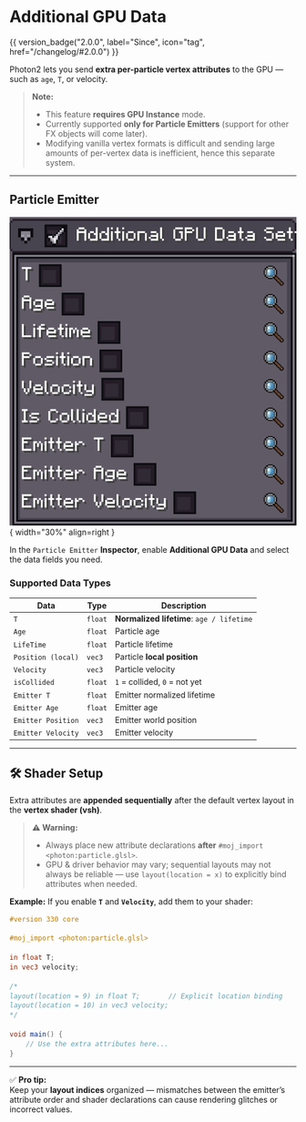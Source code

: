 # Additional GPU Data

{{ version_badge("2.0.0", label="Since", icon="tag", href="/changelog/#2.0.0") }}

Photon2 lets you send **extra per-particle vertex attributes** to the GPU — such as `age`, `T`, or velocity.  

> **Note:**  
> - This feature **requires GPU Instance** mode.  
> - Currently supported **only for Particle Emitters** (support for other FX objects will come later).  
> - Modifying vanilla vertex formats is difficult and sending large amounts of per-vertex data is inefficient, hence this separate system.

---

## Particle Emitter

![Additional GPU Data](../../assets/GPUData.png){ width="30%" align=right }

In the `Particle Emitter` **Inspector**, enable **Additional GPU Data** and select the data fields you need.

### Supported Data Types

| Data                  | Type     | Description                         |
| --------------------- | -------- | ----------------------------------- |
| `T`                   | `float`  | **Normalized lifetime**: `age / lifetime` |
| `Age`                 | `float`  | Particle age                        |
| `LifeTime`            | `float`  | Particle lifetime                   |
| `Position (local)`    | `vec3`   | Particle **local position**         |
| `Velocity`            | `vec3`   | Particle velocity                   |
| `isCollided`          | `float`  | `1` = collided, `0` = not yet       |
| `Emitter T`           | `float`  | Emitter normalized lifetime         |
| `Emitter Age`         | `float`  | Emitter age                         |
| `Emitter Position`    | `vec3`   | Emitter world position              |
| `Emitter Velocity`    | `vec3`   | Emitter velocity                    |

---

## 🛠 Shader Setup

Extra attributes are **appended sequentially** after the default vertex layout in the **vertex shader (vsh)**.  

> **⚠ Warning:**  
> - Always place new attribute declarations **after** `#moj_import <photon:particle.glsl>`.  
> - GPU & driver behavior may vary; sequential layouts may not always be reliable — use `layout(location = x)` to explicitly bind attributes when needed.

**Example:** If you enable **`T`** and **`Velocity`**, add them to your shader:

```glsl
#version 330 core

#moj_import <photon:particle.glsl>

in float T;
in vec3 velocity;

/*
layout(location = 9) in float T;       // Explicit location binding
layout(location = 10) in vec3 velocity;
*/

void main() {
    // Use the extra attributes here...
}
```

---

✅ **Pro tip:**  
Keep your **layout indices** organized — mismatches between the emitter’s attribute order and shader declarations can cause rendering glitches or incorrect values.
